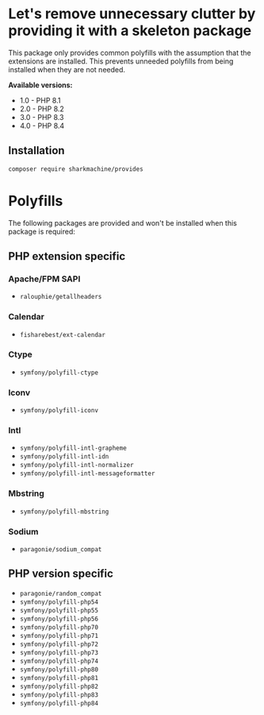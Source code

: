 # Let's remove unnecessary clutter by providing it with a skeleton package

This package only provides common polyfills with the assumption that the extensions are installed. This prevents unneeded polyfills from being installed when they are not needed.

**Available versions:**

* 1.0 - PHP 8.1
* 2.0 - PHP 8.2
* 3.0 - PHP 8.3
* 4.0 - PHP 8.4

## Installation

```bash
composer require sharkmachine/provides
```

# Polyfills

The following packages are provided and won't be installed when this package is required:

## PHP extension specific

### Apache/FPM SAPI

* `ralouphie/getallheaders` 

### Calendar

* `fisharebest/ext-calendar` 

### Ctype

* `symfony/polyfill-ctype`

### Iconv

* `symfony/polyfill-iconv`

### Intl

* `symfony/polyfill-intl-grapheme`
* `symfony/polyfill-intl-idn`
* `symfony/polyfill-intl-normalizer`
* `symfony/polyfill-intl-messageformatter`

### Mbstring

* `symfony/polyfill-mbstring`

### Sodium

* `paragonie/sodium_compat`

## PHP version specific

* `paragonie/random_compat`
* `symfony/polyfill-php54`
* `symfony/polyfill-php55`
* `symfony/polyfill-php56`
* `symfony/polyfill-php70`
* `symfony/polyfill-php71`
* `symfony/polyfill-php72`
* `symfony/polyfill-php73`
* `symfony/polyfill-php74`
* `symfony/polyfill-php80`
* `symfony/polyfill-php81`
* `symfony/polyfill-php82`
* `symfony/polyfill-php83`
* `symfony/polyfill-php84`


